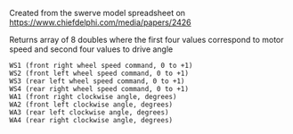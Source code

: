 Created from the swerve model spreadsheet on https://www.chiefdelphi.com/media/papers/2426

Returns array of 8 doubles where the first four values correspond to motor speed and second four values to drive angle

	WS1 (front right wheel speed command, 0 to +1)
	WS2 (front left wheel speed command, 0 to +1)
	WS3 (rear left wheel speed command, 0 to +1)
	WS4 (rear right wheel speed command, 0 to +1)
	WA1 (front right clockwise angle, degrees)
	WA2 (front left clockwise angle, degrees)
	WA3 (rear left clockwise angle, degrees)
	WA4 (rear right clockwise angle, degrees)
